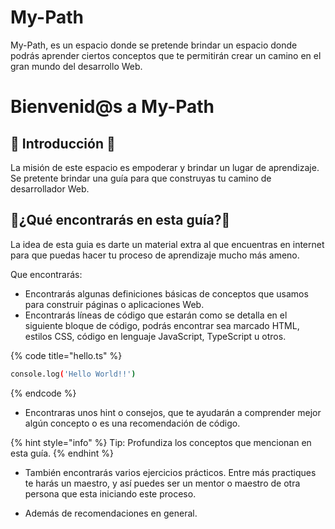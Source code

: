 # My-Path


My-Path, es un espacio donde se pretende brindar un espacio donde podrás aprender ciertos conceptos que te permitirán crear un camino en el gran mundo del desarrollo Web.   


# Bienvenid@s a My-Path

## 🌟 Introducción 🌟



La misión de este espacio es empoderar y brindar un lugar de aprendizaje. Se pretente brindar una guía para que construyas tu camino de desarrollador Web.


## 🌟¿Qué encontrarás en esta guía?🌟

La idea de esta guia es darte un material extra al que encuentras en internet para que puedas hacer tu proceso de aprendizaje mucho más ameno.

Que encontrarás:

* Encontrarás algunas definiciones básicas de conceptos que usamos para construir páginas o aplicaciones Web.
* Encontrarás líneas de código que estarán como se detalla en el siguiente bloque de código, podrás encontrar sea marcado HTML, estilos CSS, código en lenguaje JavaScript, TypeScript u otros.

{% code title="hello.ts" %}
```bash
console.log('Hello World!!')
```
{% endcode %}



* Encontraras unos hint o consejos, que te ayudarán a comprender mejor algún concepto o es una recomendación de código.

{% hint style="info" %}
 Tip: Profundiza los conceptos que mencionan en esta guía.
{% endhint %}

* También encontrarás varios ejercicios prácticos. Entre más practiques te harás un maestro, y así puedes ser un mentor o maestro de otra persona que esta iniciando este proceso. 

* Además de recomendaciones en general. 






